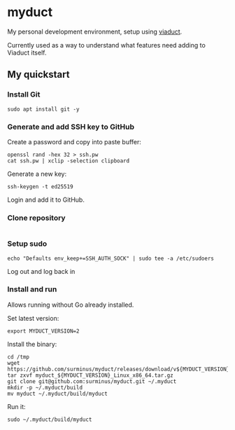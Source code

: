 # myduct

My personal development environment, setup using
[viaduct](https://github.com/surminus/viaduct).

Currently used as a way to understand what features need adding to Viaduct
itself.

## My quickstart

### Install Git

```
sudo apt install git -y
```

### Generate and add SSH key to GitHub

Create a password and copy into paste buffer:

```
openssl rand -hex 32 > ssh.pw
cat ssh.pw | xclip -selection clipboard
```

Generate a new key:

```
ssh-keygen -t ed25519
```

Login and add it to GitHub.

### Clone repository

```
```

### Setup sudo

```
echo "Defaults env_keep+=SSH_AUTH_SOCK" | sudo tee -a /etc/sudoers
```

Log out and log back in

### Install and run

Allows running without Go already installed.

Set latest version:
```
export MYDUCT_VERSION=2
```

Install the binary:

```
cd /tmp
wget https://github.com/surminus/myduct/releases/download/v${MYDUCT_VERSION}/myduct_${MYDUCT_VERSION}_Linux_x86_64.tar.gz
tar zxvf myduct_${MYDUCT_VERSION}_Linux_x86_64.tar.gz
git clone git@github.com:surminus/myduct.git ~/.myduct
mkdir -p ~/.myduct/build
mv myduct ~/.myduct/build/myduct
```

Run it:
```
sudo ~/.myduct/build/myduct
```

